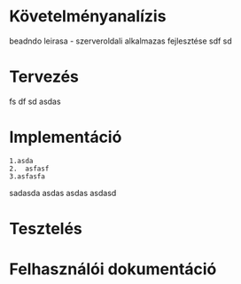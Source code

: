 # Követelményanalízis
beadndo leirasa - szerveroldali alkalmazas fejlesztése 
sdf
sd
# Tervezés
fs
df
sd
asdas
# Implementáció
    1.asda  
    2.  asfasf
    3.asfasfa
sadasda
   asdas
   asdas
asdasd
# Tesztelés
# Felhasználói dokumentáció
